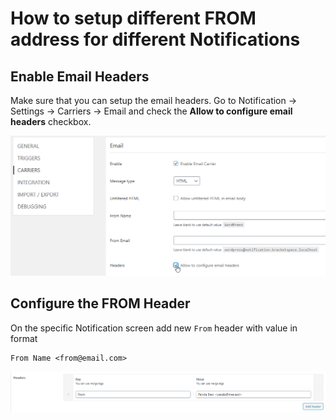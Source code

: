 # How to setup different FROM address for different Notifications

## Enable Email Headers

Make sure that you can setup the email headers. Go to Notification -> Settings -> Carriers -> Email and check the **Allow to configure email headers** checkbox.

![](../../.gitbook/assets/image.png)

## Configure the FROM Header

On the specific Notification screen add new `From` header with value in format

```
From Name <from@email.com>
```

![](<../../.gitbook/assets/image (2).png>)

